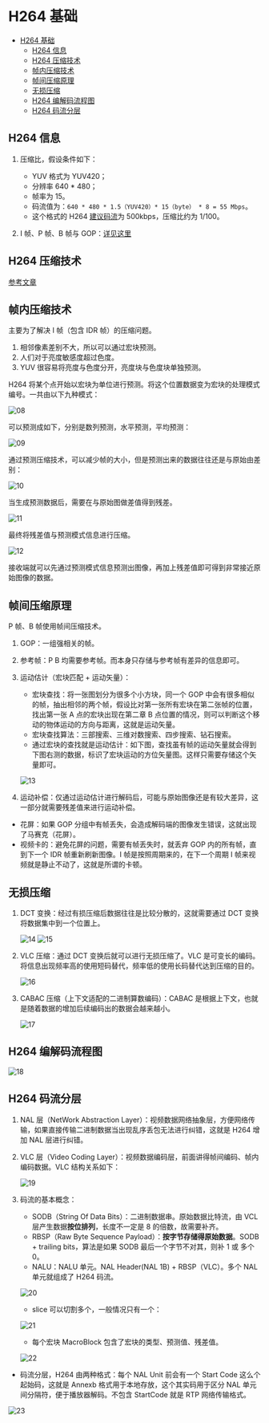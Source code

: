 # H264 基础

- [H264 基础](#h264-基础)
  - [H264 信息](#h264-信息)
  - [H264 压缩技术](#h264-压缩技术)
  - [帧内压缩技术](#帧内压缩技术)
  - [帧间压缩原理](#帧间压缩原理)
  - [无损压缩](#无损压缩)
  - [H264 编解码流程图](#h264-编解码流程图)
  - [H264 码流分层](#h264-码流分层)

## H264 信息

1. 压缩比，假设条件如下：
   - YUV 格式为 YUV420；
   - 分辨率 640 * 480；
   - 帧率为 15。
   - 码流值为：`640 * 480 * 1.5（YUV420）* 15（byte） * 8 = 55 Mbps`。
   - 这个格式的 H264 [建议码流](https://docs.agora.io/cn)为 500kbps，压缩比约为 1/100。

2. I 帧、P 帧、B 帧与 GOP：[详见这里](../00_FFmpeg概览/04_FFmpeg之音视频同步.md#i-帧p-帧b-帧gop)

## H264 压缩技术

[参考文章](https://zhuanlan.zhihu.com/p/31056455)

## 帧内压缩技术

主要为了解决 I 帧（包含 IDR 帧）的压缩问题。

1. 相邻像素差别不大，所以可以通过宏块预测。
2. 人们对于亮度敏感度超过色度。
3. YUV 很容易将亮度与色度分开，亮度块与色度块单独预测。

H264 将某个点开始以宏块为单位进行预测。将这个位置数据变为宏块的处理模式编号。一共由以下九种模式：

![08](./Img/08.png)

可以预测成如下，分别是数列预测，水平预测，平均预测：

![09](./Img/09.png)

通过预测压缩技术，可以减少帧的大小，但是预测出来的数据往往还是与原始由差别：

![10](./Img/10.png)

当生成预测数据后，需要在与原始图做差值得到残差。

![11](./Img/11.png)

最终将残差值与预测模式信息进行压缩。

![12](./Img/12.png)

接收端就可以先通过预测模式信息预测出图像，再加上残差值即可得到非常接近原始图像的数据。

## 帧间压缩原理

P 帧、B 帧使用帧间压缩技术。

1. GOP：一组强相关的帧。
2. 参考帧：P B 均需要参考帧。而本身只存储与参考帧有差异的信息即可。
3. 运动估计（宏块匹配 + 运动矢量）：
   - 宏块查找：将一张图划分为很多个小方块，同一个 GOP 中会有很多相似的帧，抽出相邻的两个帧，假设比对第一张所有宏块在第二张帧的位置，找出第一张 A 点的宏块出现在第二章 B 点位置的情况，则可以判断这个移动的物体运动的方向与距离，这就是运动矢量。
   - 宏块查找算法：三部搜索、三维对数搜索、四步搜索、钻石搜索。
   - 通过宏块的查找就是运动估计：如下图，查找虽有帧的运动矢量就会得到下图右测的数据，标识了宏块运动的方位矢量图。这样只需要存储这个矢量即可。

    ![13](./Img/13.png)

4. 运动补偿：仅通过运动估计进行解码后，可能与原始图像还是有较大差异，这一部分就需要残差值来进行运动补偿。

- 花屏：如果 GOP 分组中有帧丢失，会造成解码端的图像发生错误，这就出现了马赛克（花屏）。
- 视频卡的：避免花屏的问题，需要有帧丢失时，就丢弃 GOP 内的所有帧，直到下一个 IDR 帧重新刷新图像。I 帧是按照周期来的，在下一个周期 I 帧来视频就是静止不动了，这就是所谓的卡顿。

## 无损压缩

1. DCT 变换：经过有损压缩后数据往往是比较分散的，这就需要通过 DCT 变换将数据集中到一个位置上。

    ![14](./Img/14.png) ![15](./Img/15.png)

2. VLC 压缩：通过 DCT 变换后就可以进行无损压缩了。VLC 是可变长的编码。将信息出现频率高的使用短码替代，频率低的使用长码替代达到压缩的目的。

    ![16](./Img/16.png)

3. CABAC 压缩（上下文适配的二进制算数编码）：CABAC 是根据上下文，也就是随着数据的增加后续编码出的数据会越来越小。

    ![17](./Img/17.png)

## H264 编解码流程图

![18](./Img/18.png)

## H264 码流分层

1. NAL 层（NetWork Abstraction Layer）：视频数据网络抽象层，方便网络传输，如果直接传输二进制数据当出现乱序丢包无法进行纠错，这就是 H264 增加 NAL 层进行纠错。
2. VLC 层（Video Coding Layer）：视频数据编码层，前面讲得帧间编码、帧内编码数据。VLC 结构关系如下：

    ![19](./Img/19.png)

3. 码流的基本概念：
   - SODB（String Of Data Bits）：二进制数据串。原始数据比特流，由 VCL 层产生数据**按位排列**，长度不一定是 8 的倍数，故需要补齐。
   - RBSP（Raw Byte Sequence Payload）：**按字节存储得原始数据**。SODB + trailing bits，算法是如果 SODB 最后一个字节不对其，则补 1 或 多个 0。
   - NALU：NALU 单元。NAL Header(NAL 1B) + RBSP（VLC）。多个 NAL 单元就组成了 H264 码流。

    ![20](./Img/20.png)

   - slice 可以切割多个，一般情况只有一个：

    ![21](./Img/21.png)

   - 每个宏块 MacroBlock 包含了宏块的类型、预测值、残差值。

    ![22](./Img/22.png)

- 码流分层，H264 由两种格式：每个 NAL Unit 前会有一个 Start Code 这么个起始码，这就是 Annexb 格式用于本地存放，这个其实码用于区分 NAL 单元间分隔符，便于播放器解码。不包含 StartCode 就是 RTP 网络传输格式。

![23](./Img/23.png)

